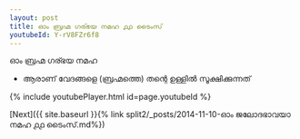 ```yaml
---
layout: post
title: ഓം ബ്രഹ്മ ഗര്ഭയ നമഹ ൧൧ ടൈംസ്
youtubeId: Y-rV8FZr6f8
---
```

 
 
 ഓം ബ്രഹ്മ ഗര്ഭയ നമഹ 
 
 -  ആരാണ് വേദങ്ങളെ (ബ്രഹ്മത്തെ) തന്റെ ഉള്ളിൽ സൂക്ഷിക്കുന്നത് 
 
  
 
  
 
 
 
 
 
 


{% include youtubePlayer.html id=page.youtubeId %}
 
[Next]({{ site.baseurl }}{% link  split2/_posts/2014-11-10-ഓം ജലോദഭാവയാ നമഹ ൧൧ ടൈംസ്.md%})
 
